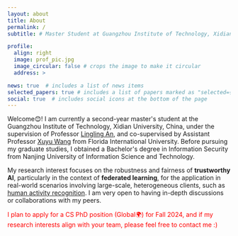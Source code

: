 ```yaml
---
layout: about
title: About
permalink: /
subtitle: # Master Student at Guangzhou Institute of Technology, Xidian University, China

profile:
  align: right
  image: prof_pic.jpg
  image_circular: false # crops the image to make it circular
  address: >

news: true  # includes a list of news items
selected_papers: true # includes a list of papers marked as "selected={true}"
social: true  # includes social icons at the bottom of the page
---
```


Welcome😊! I am currently a second-year master's student at the Guangzhou Institute of Technology, Xidian University, China, under the supervision of Professor [Lingling An](https://scholar.google.com/citations?hl=zh-CN&user=DZuZUBYAAAAJ&view_op=list_works&sortby=pubdate), and co-supervised by Assistant Professor [Xuyu Wang](https://users.cs.fiu.edu/~xuywang/) from Florida International University. Before pursuing my graduate studies, I obtained a Bachelor's degree in Information Security from Nanjing University of Information Science and Technology.

My research interest focuses on the robustness and fairness of **trustworthy AI**, particularly in the context of **federated learning**, for the application in real-world scenarios involving large-scale, heterogeneous clients, such as [human activity recognition](https://dl.acm.org/doi/pdf/10.1145/3580795). I am very open to having in-depth discussions or collaborations with my peers.

<span style="color:red"> I plan to apply for a CS PhD position (Global🌍) for Fall 2024, and if my research interests align with your team, please feel free to contact me :)